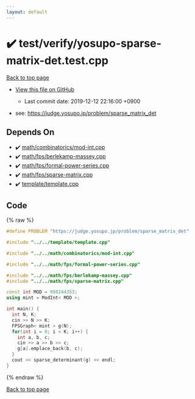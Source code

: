 ```yaml
---
layout: default
---
```


<!-- mathjax config similar to math.stackexchange -->
<script type="text/javascript" async
  src="https://cdnjs.cloudflare.com/ajax/libs/mathjax/2.7.5/MathJax.js?config=TeX-MML-AM_CHTML">
</script>
<script type="text/x-mathjax-config">
  MathJax.Hub.Config({
    TeX: { equationNumbers: { autoNumber: "AMS" }},
    tex2jax: {
      inlineMath: [ ['$','$'] ],
      processEscapes: true
    },
    "HTML-CSS": { matchFontHeight: false },
    displayAlign: "left",
    displayIndent: "2em"
  });
</script>

<script type="text/javascript" src="https://cdnjs.cloudflare.com/ajax/libs/jquery/3.4.1/jquery.min.js"></script>
<script src="https://cdn.jsdelivr.net/npm/jquery-balloon-js@1.1.2/jquery.balloon.min.js" integrity="sha256-ZEYs9VrgAeNuPvs15E39OsyOJaIkXEEt10fzxJ20+2I=" crossorigin="anonymous"></script>
<script type="text/javascript" src="../../../assets/js/copy-button.js"></script>
<link rel="stylesheet" href="../../../assets/css/copy-button.css" />


# :heavy_check_mark: test/verify/yosupo-sparse-matrix-det.test.cpp
<a href="../../../index.html">Back to top page</a>

* <a href="{{ site.github.repository_url }}/blob/master/test/verify/yosupo-sparse-matrix-det.test.cpp">View this file on GitHub</a>
    - Last commit date: 2019-12-12 22:16:00 +0900


* see: <a href="https://judge.yosupo.jp/problem/sparse_matrix_det">https://judge.yosupo.jp/problem/sparse_matrix_det</a>


## Depends On
* :heavy_check_mark: <a href="../../../library/math/combinatorics/mod-int.cpp.html">math/combinatorics/mod-int.cpp</a>
* :heavy_check_mark: <a href="../../../library/math/fps/berlekamp-massey.cpp.html">math/fps/berlekamp-massey.cpp</a>
* :heavy_check_mark: <a href="../../../library/math/fps/formal-power-series.cpp.html">math/fps/formal-power-series.cpp</a>
* :heavy_check_mark: <a href="../../../library/math/fps/sparse-matrix.cpp.html">math/fps/sparse-matrix.cpp</a>
* :heavy_check_mark: <a href="../../../library/template/template.cpp.html">template/template.cpp</a>


## Code
{% raw %}
```cpp
#define PROBLEM "https://judge.yosupo.jp/problem/sparse_matrix_det"

#include "../../template/template.cpp"

#include "../../math/combinatorics/mod-int.cpp"

#include "../../math/fps/formal-power-series.cpp"

#include "../../math/fps/berlekamp-massey.cpp"
#include "../../math/fps/sparse-matrix.cpp"

const int MOD = 998244353;
using mint = ModInt< MOD >;

int main() {
  int N, K;
  cin >> N >> K;
  FPSGraph< mint > g(N);
  for(int i = 0; i < K; i++) {
    int a, b, c;
    cin >> a >> b >> c;
    g[a].emplace_back(b, c);
  }
  cout << sparse_determinant(g) << endl;
}

```
{% endraw %}

<a href="../../../index.html">Back to top page</a>

